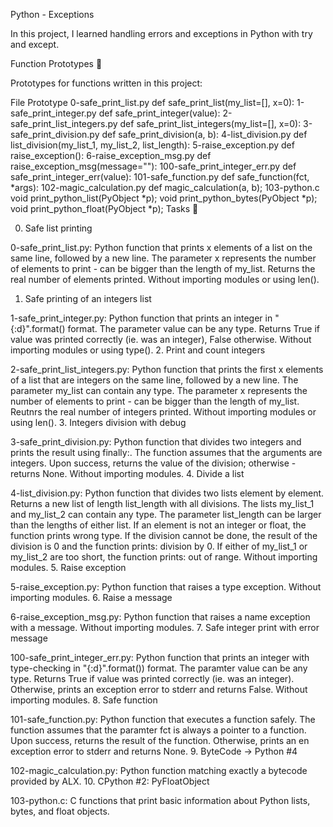 Python - Exceptions

In this project, I learned handling errors and exceptions in Python with try and except.

Function Prototypes 💾

Prototypes for functions written in this project:

File	Prototype
0-safe_print_list.py	def safe_print_list(my_list=[], x=0):
1-safe_print_integer.py	def safe_print_integer(value):
2-safe_print_list_integers.py	def safe_print_list_integers(my_list=[], x=0):
3-safe_print_division.py	def safe_print_division(a, b):
4-list_division.py	def list_division(my_list_1, my_list_2, list_length):
5-raise_exception.py	def raise_exception():
6-raise_exception_msg.py	def raise_exception_msg(message=""):
100-safe_print_integer_err.py	def safe_print_integer_err(value):
101-safe_function.py	def safe_function(fct, *args):
102-magic_calculation.py	def magic_calculation(a, b);
103-python.c	
void print_python_list(PyObject *p);
void print_python_bytes(PyObject *p);
void print_python_float(PyObject *p);
Tasks 📃

0. Safe list printing

0-safe_print_list.py: Python function that prints x elements of a list on the same line, followed by a new line.
The parameter x represents the number of elements to print - can be bigger than the length of my_list.
Returns the real number of elements printed.
Without importing modules or using len().
1. Safe printing of an integers list

1-safe_print_integer.py: Python function that prints an integer in "{:d}".format() format.
The parameter value can be any type.
Returns True if value was printed correctly (ie. was an integer), False otherwise.
Without importing modules or using type().
2. Print and count integers

2-safe_print_list_integers.py: Python function that prints the first x elements of a list that are integers on the same line, followed by a new line.
The parameter my_list can contain any type.
The parameter x represents the number of elements to print - can be bigger than the length of my_list.
Reutnrs the real number of integers printed.
Without importing modules or using len().
3. Integers division with debug

3-safe_print_division.py: Python function that divides two integers and prints the result using finally:.
The function assumes that the arguments are integers.
Upon success, returns the value of the division; otherwise - returns None.
Without importing modules.
4. Divide a list

4-list_division.py: Python function that divides two lists element by element.
Returns a new list of length list_length with all divisions.
The lists my_list_1 and my_list_2 can contain any type.
The parameter list_length can be larger than the lengths of either list.
If an element is not an integer or float, the function prints wrong type.
If the division cannot be done, the result of the division is 0 and the function prints: division by 0.
If either of my_list_1 or my_list_2 are too short, the function prints: out of range.
Without importing modules.
5. Raise exception

5-raise_exception.py: Python function that raises a type exception.
Without importing modules.
6. Raise a message

6-raise_exception_msg.py: Python function that raises a name exception with a message.
Without importing modules.
7. Safe integer print with error message

100-safe_print_integer_err.py: Python function that prints an integer with type-checking in "{:d}".format()) format.
The paramter value can be any type.
Returns True if value was printed correctly (ie. was an integer).
Otherwise, prints an exception error to stderr and returns False.
Without importing modules.
8. Safe function

101-safe_function.py: Python function that executes a function safely.
The function assumes that the paramter fct is always a pointer to a function.
Upon success, returns the result of the function.
Otherwise, prints an en exception error to stderr and returns None.
9. ByteCode -> Python #4

102-magic_calculation.py: Python function matching exactly a bytecode provided by ALX.
10. CPython #2: PyFloatObject

103-python.c: C functions that print basic information about Python lists, bytes, and float objects.
